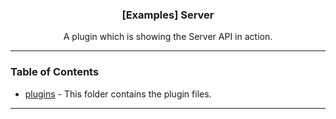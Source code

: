   <h3 align="center">[Examples] Server</h3>

  <p align="center">
    A plugin which is showing the Server API in action.
    <br/>
  </p>
</p>

---

### Table of Contents

- [plugins](./plugins) - This folder contains the plugin files.

---
